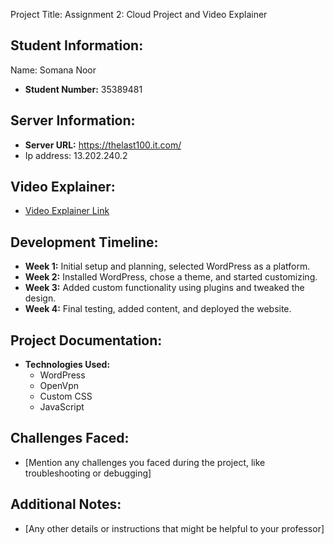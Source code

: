 Project Title: Assignment 2: Cloud Project and Video Explainer

## Student Information:
Name: Somana Noor
- **Student Number:** 35389481

## Server Information:
- **Server URL:** https://thelast100.it.com/
- Ip address: 13.202.240.2

## Video Explainer:
- [Video Explainer Link](https://link-to-your-video.com)

## Development Timeline:
- **Week 1:** Initial setup and planning, selected WordPress as a platform.
- **Week 2:** Installed WordPress, chose a theme, and started customizing.
- **Week 3:** Added custom functionality using plugins and tweaked the design.
- **Week 4:** Final testing, added content, and deployed the website.

## Project Documentation:
- **Technologies Used:**
  - WordPress
  - OpenVpn
  - Custom CSS
  - JavaScript


## Challenges Faced:
- [Mention any challenges you faced during the project, like troubleshooting or debugging]

## Additional Notes:
- [Any other details or instructions that might be helpful to your professor]
